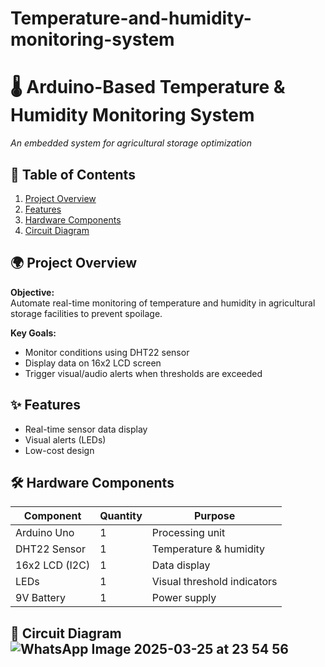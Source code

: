 # Temperature-and-humidity-monitoring-system

# 🌡️ Arduino-Based Temperature & Humidity Monitoring System

*An embedded system for agricultural storage optimization*


## 📝 Table of Contents
1. [Project Overview](#-project-overview)
2. [Features](#-features)
3. [Hardware Components](#-hardware-components)
4. [Circuit Diagram](#-circuit-diagram)
   

## 🌍 Project Overview
**Objective:**  
Automate real-time monitoring of temperature and humidity in agricultural storage facilities to prevent spoilage.

**Key Goals:**
- Monitor conditions using DHT22 sensor
- Display data on 16x2 LCD screen
- Trigger visual/audio alerts when thresholds are exceeded
  

## ✨ Features
- Real-time sensor data display
- Visual alerts (LEDs)
- Low-cost design 

## 🛠️ Hardware Components
| Component          | Quantity | Purpose                     |
|--------------------|----------|-----------------------------|
| Arduino Uno        | 1        | Processing unit             |
| DHT22 Sensor       | 1        | Temperature & humidity      |
| 16x2 LCD (I2C)     | 1        | Data display                |
| LEDs               | 1        | Visual threshold indicators |
| 9V Battery         | 1        | Power supply                |

## 🔌 Circuit Diagram![WhatsApp Image 2025-03-25 at 23 54 56](https://github.com/user-attachments/assets/272f8ac3-cbd6-4926-a8ca-c579899cb97d)

